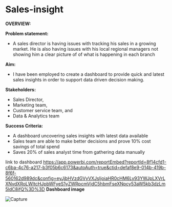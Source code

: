 # Sales-insight
**OVERVIEW:**

**Problem statement:**
* A sales director is having issues with tracking his sales in a growing market. He is also having issues with his local regional managers not showing him a clear picture of of what is happening in each branch

**Aim:** 
* I have been employed to create a dashboard to provide quick and latest sales insights in order to support data driven decision making.

**Stakeholders:** 
* Sales Director,
* Marketing team,
* Customer service team, and
* Data & Analytics team

**Success Criteria:**
* A dashboard uncovering sales insights with latest data available
* Sales team are able to make better decisions and prove 10% cost savings of total spend
* Saves 20% of sales analyst time from gathering data manually

link to dashboard
https://app.powerbi.com/reportEmbed?reportId=8f14cfd1-c6ba-4c76-a217-b3f05b6c6173&autoAuth=true&ctid=defaf8e9-014b-419b-8f6f-560162d989dc&config=eyJjbHVzdGVyVXJsIjoiaHR0cHM6Ly93YWJpLXVrLXNvdXRoLWItcHJpbWFyeS1yZWRpcmVjdC5hbmFseXNpcy53aW5kb3dzLm5ldC8ifQ%3D%3D
**Dashboard image**

![Capture](https://user-images.githubusercontent.com/86573734/127403983-bc3868ff-3bf5-4ef2-a862-9e0f9331b626.PNG)
